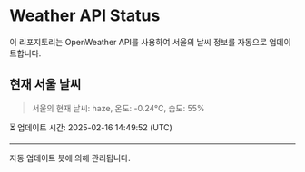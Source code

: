 
# Weather API Status

이 리포지토리는 OpenWeather API를 사용하여 서울의 날씨 정보를 자동으로 업데이트합니다.

## 현재 서울 날씨
> 서울의 현재 날씨: haze, 온도: -0.24°C, 습도: 55%

⏳ 업데이트 시간: 2025-02-16 14:49:52 (UTC)

---
자동 업데이트 봇에 의해 관리됩니다.
